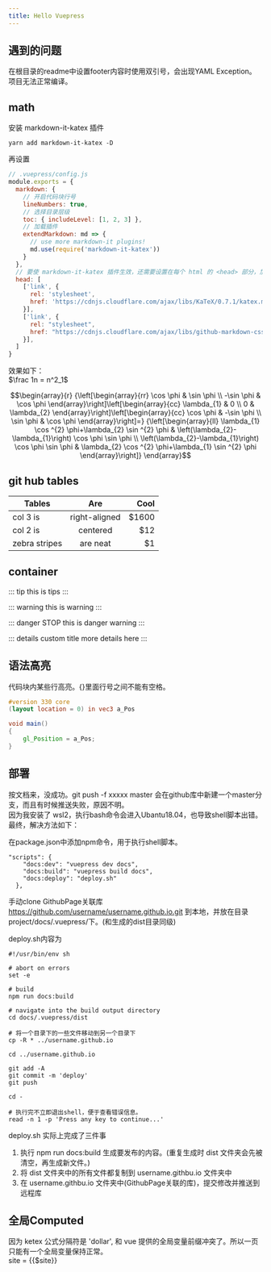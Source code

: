 ```yaml
---
title: Hello Vuepress
---
```


## 遇到的问题
在根目录的readme中设置footer内容时使用双引号，会出现YAML Exception。项目无法正常编译。

## math
安装 markdown-it-katex 插件
```shell
yarn add markdown-it-katex -D
```
再设置
```js
// .vuepress/config.js
module.exports = {
  markdown: {
    // 开启代码块行号
    lineNumbers: true,
    // 选择目录层级
    toc: { includeLevel: [1, 2, 3] },
    // 加载插件
    extendMarkdown: md => {
      // use more markdown-it plugins!
      md.use(require('markdown-it-katex'))
    }
  },
  // 要使 markdown-it-katex 插件生效，还需要设置在每个 html 的 <head> 部分，加上一些依赖的引用。
  head: [
    ['link', {
      rel: 'stylesheet',
      href: 'https://cdnjs.cloudflare.com/ajax/libs/KaTeX/0.7.1/katex.min.css'
    }],
    ['link', {
      rel: "stylesheet",
      href: "https://cdnjs.cloudflare.com/ajax/libs/github-markdown-css/2.10.0/github-markdown.min.css"
    }],
  ]
}
```

效果如下：  
$\frac 1n = n^2_1$

$$\begin{array}{r}
{\left[\begin{array}{rr}
\cos \phi & \sin \phi \\
-\sin \phi & \cos \phi
\end{array}\right]\left[\begin{array}{cc}
\lambda_{1} & 0 \\
0 & \lambda_{2}
\end{array}\right]\left[\begin{array}{cc}
\cos \phi & -\sin \phi \\
\sin \phi & \cos \phi
\end{array}\right]=}
{\left[\begin{array}{ll}
\lambda_{1} \cos ^{2} \phi+\lambda_{2} \sin ^{2} \phi & \left(\lambda_{2}-\lambda_{1}\right) \cos \phi \sin \phi \\
\left(\lambda_{2}-\lambda_{1}\right) \cos \phi \sin \phi & \lambda_{2} \cos ^{2} \phi+\lambda_{1} \sin ^{2} \phi
\end{array}\right]}
\end{array}$$

## git hub tables

| Tables        | Are           | Cool  |
| ------------- |:-------------:| -----:|
| col 3 is      | right-aligned | $1600 |
| col 2 is      | centered      |   $12 |
| zebra stripes | are neat      |    $1 |

## container
::: tip
this is tips
:::

::: warning
this is warning
:::

::: danger STOP
this is danger warning
:::

::: details custom title
more details here
:::

## 语法高亮
代码块内某些行高亮。{}里面行号之间不能有空格。
``` glsl {2,6}
#version 330 core
(layout location = 0) in vec3 a_Pos

void main()
{
    gl_Position = a_Pos;
}
```

## 部署
按文档来，没成功。git push -f xxxxx master 会在github库中新建一个master分支，而且有时候推送失败，原因不明。  
因为我安装了 wsl2，执行bash命令会进入Ubantu18.04，也导致shell脚本出错。  
最终，解决方法如下：

在package.json中添加npm命令，用于执行shell脚本。
```js{4}
"scripts": {
    "docs:dev": "vuepress dev docs",
    "docs:build": "vuepress build docs",
    "docs:deploy": "deploy.sh"
  },
```

手动clone GithubPage关联库 https://github.com/username/username.github.io.git 到本地，并放在目录project/docs/.vuepress/下。(和生成的dist目录同级)  

deploy.sh内容为
```shell
#!/usr/bin/env sh

# abort on errors
set -e

# build
npm run docs:build

# navigate into the build output directory
cd docs/.vuepress/dist

# 将一个目录下的一些文件移动到另一个目录下
cp -R * ../username.github.io

cd ../username.github.io

git add -A
git commit -m 'deploy'
git push

cd -

# 执行完不立即退出shell，便于查看错误信息。
read -n 1 -p 'Press any key to continue...'
```

deploy.sh 实际上完成了三件事
1. 执行 npm run docs:build 生成要发布的内容。(重复生成时 dist 文件夹会先被清空，再生成新文件。)
2. 将 dist 文件夹中的所有文件都复制到 username.githbu.io 文件夹中
3. 在 username.githbu.io 文件夹中(GithubPage关联的库)，提交修改并推送到远程库

## 全局Computed

因为 ketex 公式分隔符是 'dollar', 和 vue 提供的全局变量前缀冲突了。所以一页只能有一个全局变量保持正常。  
site = {{$site}}